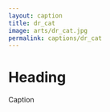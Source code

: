 ```yaml
---
layout: caption
title: dr_cat
image: arts/dr_cat.jpg
permalink: captions/dr_cat
---
```

# Heading
Caption
